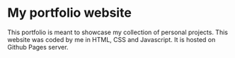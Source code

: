 # My portfolio website

This portfolio is meant to showcase my collection of personal projects.
This website was coded by me in HTML, CSS and Javascript. It is hosted on Github Pages server.
